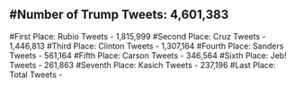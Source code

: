 #Number of Trump Tweets: 4,601,383
---
#First Place: Rubio Tweets - 1,815,999
#Second Place: Cruz Tweets - 1,446,813
#Third Place: Clinton Tweets - 1,307,164
#Fourth Place: Sanders Tweets - 561,164
#Fifth Place: Carson Tweets - 346,564
#Sixth Place: Jeb! Tweets - 261,863
#Seventh Place: Kasich Tweets - 237,196
#Last Place: Total Tweets -  
